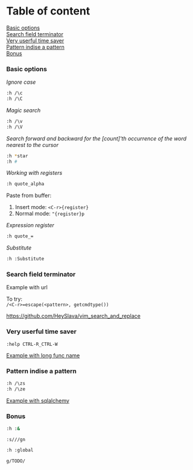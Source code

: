# Table of content

[Basic options](#Basic-options)  
[Search field terminator](#Search-field-terminator)  
[Very userful time saver](#Very-userful-time-saver)  
[Pattern indise a pattern](#Pattern-indise-a-pattern)  
[Bonus](#Bonus)

### Basic options

*Ignore case*
```bash
:h /\c
:h /\C
```

*Magic search*

```bash
:h /\v
:h /\V
```

*Search forward and backward for the [count]'th occurrence of the word nearest to the cursor*

```bash
:h *star
:h #
```

*Working with registers*

```bash
:h quote_alpha
```

Paste from buffer:
1) Insert mode: `<C-r>{register}`
2) Normal mode: `"{register}p`


*Expression register*

```bash
:h quote_=
```

*Substitute*

```bash
:h :Substitute
```

### Search field terminator

Example with url

To try:  
    `/<C-r>=escape(<pattern>, getcmdtype())`

https://github.com/HeySlava/vim_search_and_replace


### Very userful time saver

`:help CTRL-R_CTRL-W`

[Example with long func name](https://github.com/HeySlava/vim_search_and_replace/blob/main/example_with_very_long_name.py)


### Pattern indise a pattern

```bash
:h /\zs
:h /\ze
```

[Example with sqlalchemy](https://github.com/HeySlava/vim_search_and_replace/blob/main/example_with_sa.py)



### Bonus

```bash
:h :&
```

`:s///gn`


```bash
:h :global
```
`g/TODO/`
